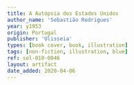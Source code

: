 ```yaml
---
title: A Autópsia dos Estados Unidos
author_name: 'Sebastião Rodrigues'
year: y1953
origin: Portugal
publisher: 'Ulisseia'
types: [book cover, book, illustration]
tags: [non-fiction, illustration, blue]
ref: sol-010-0046
layout: artifact
date_added: 2020-04-06
---
```

